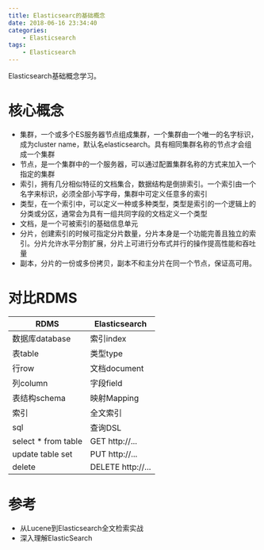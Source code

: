 ```yaml
---
title: Elasticsearc的基础概念
date: 2018-06-16 23:34:40
categories: 
	- Elasticsearch
tags:
	- Elasticsearch
---
```


Elasticsearch基础概念学习。

<!--more-->

# 核心概念

- 集群，一个或多个ES服务器节点组成集群，一个集群由一个唯一的名字标识，成为cluster name，默认名elasticsearch。具有相同集群名称的节点才会组成一个集群
- 节点，是一个集群中的一个服务器，可以通过配置集群名称的方式来加入一个指定的集群
- 索引，拥有几分相似特征的文档集合，数据结构是倒排索引。一个索引由一个名字来标识，必须全部小写字母，集群中可定义任意多的索引
- 类型，在一个索引中，可以定义一种或多种类型，类型是索引的一个逻辑上的分类或分区，通常会为具有一组共同字段的文档定义一个类型
- 文档，是一个可被索引的基础信息单元
- 分片，创建索引的时候可指定分片数量，分片本身是一个功能完善且独立的索引。分片允许水平分割扩展，分片上可进行分布式并行的操作提高性能和吞吐量
- 副本，分片的一份或多份拷贝，副本不和主分片在同一个节点，保证高可用。

# 对比RDMS

| RDMS                | Elasticsearch     |
| ------------------- | ----------------- |
| 数据库database      | 索引index         |
| 表table             | 类型type          |
| 行row               | 文档document      |
| 列column            | 字段field         |
| 表结构schema        | 映射Mapping       |
| 索引                | 全文索引          |
| sql                 | 查询DSL           |
| select * from table | GET http://...    |
| update table set    | PUT http://...    |
| delete              | DELETE http://... |



# 参考

- 从Lucene到Elasticsearch全文检索实战
- 深入理解ElasticSearch


